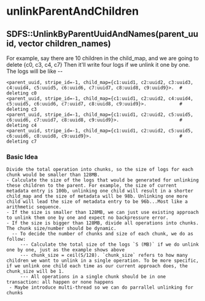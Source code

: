 # unlinkParentAndChildren
## SDFS::UnlinkByParentUuidAndNames(parent_uuid, vector<string> children_names)

  For example, say there are 10 children in the child_map, and we are going to delete {c0, c3, c4, c7}
  Then it'll write four logs if we unlink it one by one. The logs will be like --
  ```
  <parent_uuid, stripe_id=-1, child_map={c1:uuid1, c2:uuid2, c3:uuid3, c4:uuid4, c5:uuid5, c6:uuid6, c7:uuid7, c8:uuid8, c9:uuid9}>.  # deleting c0
  <parent_uuid, stripe_id=-1, child_map={c1:uuid1, c2:uuid2, c4:uuid4, c5:uuid5, c6:uuid6, c7:uuid7, c8:uuid8, c9:uuid9}>.            # deleting c3
  <parent_uuid, stripe_id=-1, child_map={c1:uuid1, c2:uuid2, c5:uuid5, c6:uuid6, c7:uuid7, c8:uuid8, c9:uuid9}>.                      # deleting c4
  <parent_uuid, stripe_id=-1, child_map={c1:uuid1, c2:uuid2, c5:uuid5, c6:uuid6, c8:uuid8, c9:uuid9}>.                                # deleting c7
  ```
    
    
  ### Basic Idea
    Divide the total operation into chunks, so the size of logs for each chunk would be smaller than 128MB. 
    - Calculate the size of the logs that would be generated for unlinking these children to the parent. For example, the size of current metadata entry is 100b, unlinking one child will result in a shorter child_map and the size of metadata will be 98b. Unlinking one more child will lead the size of metadata entry to be 96b...Most like a arithmetic sequence. 
    - If the size is smaller than 128MB, we can just use existing approach to unlink them one by one and expect no backpressure error.
    - If the size is bigger than 128MB, divide all operations into chunks. The chunk size/number should be dynamic. 
      -- To decide the number of chunks and size of each chunk, we do as follow:
         --- Calculate the total size of the logs `S (MB)` if we do unlink one by one, just as the example shows above
         --- chunk_size = ceil(S/128). `chunk_size` refers to how many children we want to unlink in a single operation. To be more specific, if we unlink one child each time as our current approach does, the chunk_size will be 1.
         --- All operations in a single chunk should be in one transaction: all happen or none happens
     - Maybe introduce multi-thread so we can do parrallel unlinking for chunks
        
    
         
         
